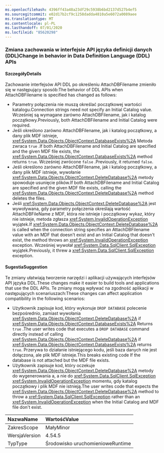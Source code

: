 ```yaml
---
ms.openlocfilehash: 4396ff43a48a23df29c5938b6bd2137d527b4ef5
ms.sourcegitcommit: e02d17b2cf9c1258dadda4810a5e6072a0089aee
ms.translationtype: MT
ms.contentlocale: pl-PL
ms.lasthandoff: 07/01/2020
ms.locfileid: "85620298"
---
```

### <a name="change-in-behavior-in-data-definition-language-ddl-apis"></a><span data-ttu-id="bbec1-101">Zmiana zachowania w interfejsie API języka definicji danych (DDL)</span><span class="sxs-lookup"><span data-stu-id="bbec1-101">Change in behavior in Data Definition Language (DDL) APIs</span></span>

#### <a name="details"></a><span data-ttu-id="bbec1-102">Szczegóły</span><span class="sxs-lookup"><span data-stu-id="bbec1-102">Details</span></span>

<span data-ttu-id="bbec1-103">Zachowanie interfejsów API DDL po określeniu AttachDBFilename zmieniło się w następujący sposób:</span><span class="sxs-lookup"><span data-stu-id="bbec1-103">The behavior of DDL APIs when AttachDBFilename is specified has changed as follows:</span></span><ul><li><span data-ttu-id="bbec1-104">Parametry połączenia nie muszą określać początkowej wartości katalogu.</span><span class="sxs-lookup"><span data-stu-id="bbec1-104">Connection strings need not specify an Initial Catalog value.</span></span> <span data-ttu-id="bbec1-105">Wcześniej są wymagane zarówno AttachDBFilename, jak i katalog początkowy.</span><span class="sxs-lookup"><span data-stu-id="bbec1-105">Previously, both AttachDBFilename and Initial Catalog were required.</span></span></li><li><span data-ttu-id="bbec1-106">Jeśli określono zarówno AttachDBFilename, jak i katalog początkowy, a dany plik MDF istnieje, <xref:System.Data.Objects.ObjectContext.DatabaseExists%2A> Metoda zwraca <code>true</code> .</span><span class="sxs-lookup"><span data-stu-id="bbec1-106">If both AttachDBFilename and Initial Catalog are specified and the given MDF file exists, the <xref:System.Data.Objects.ObjectContext.DatabaseExists%2A> method returns <code>true</code>.</span></span> <span data-ttu-id="bbec1-107">Wcześniej zwrócone <code>false</code> .</span><span class="sxs-lookup"><span data-stu-id="bbec1-107">Previously, it returned <code>false</code>.</span></span></li><li><span data-ttu-id="bbec1-108">Jeśli określono zarówno AttachDBFilename, jak i katalog początkowy, a dany plik MDF istnieje, wywołanie <xref:System.Data.Objects.ObjectContext.DeleteDatabase%2A> metody spowoduje usunięcie plików.</span><span class="sxs-lookup"><span data-stu-id="bbec1-108">If both AttachDBFilename and Initial Catalog are specified and the given MDF file exists, calling the <xref:System.Data.Objects.ObjectContext.DeleteDatabase%2A> method deletes the files.</span></span></li><li><span data-ttu-id="bbec1-109">Jeśli <xref:System.Data.Objects.ObjectContext.DeleteDatabase%2A> jest wywoływana, gdy parametry połączenia określają wartość AttachDBFileName z MDF, która nie istnieje i początkowy wykaz, który nie istnieje, metoda zgłasza <xref:System.InvalidOperationException> wyjątek.</span><span class="sxs-lookup"><span data-stu-id="bbec1-109">If <xref:System.Data.Objects.ObjectContext.DeleteDatabase%2A> is called when the connection string specifies an AttachDBFilename value with an MDF that doesn't exist and an Initial Catalog that doesn't exist, the method throws an <xref:System.InvalidOperationException> exception.</span></span> <span data-ttu-id="bbec1-110">Wcześniej wywołał <xref:System.Data.SqlClient.SqlException> wyjątek.</span><span class="sxs-lookup"><span data-stu-id="bbec1-110">Previously, it threw a <xref:System.Data.SqlClient.SqlException> exception.</span></span></li></ul>

#### <a name="suggestion"></a><span data-ttu-id="bbec1-111">Sugestia</span><span class="sxs-lookup"><span data-stu-id="bbec1-111">Suggestion</span></span>

<span data-ttu-id="bbec1-112">Te zmiany ułatwiają tworzenie narzędzi i aplikacji używających interfejsów API języka DDL.</span><span class="sxs-lookup"><span data-stu-id="bbec1-112">These changes make it easier to build tools and applications that use the DDL APIs.</span></span> <span data-ttu-id="bbec1-113">Te zmiany mogą wpływać na zgodność aplikacji w następujących scenariuszach:</span><span class="sxs-lookup"><span data-stu-id="bbec1-113">These changes can affect application compatibility in the following scenarios:</span></span><ul><li><span data-ttu-id="bbec1-114">Użytkownik zapisuje kod, który wykonuje <code>DROP DATABASE</code> polecenie bezpośrednio, zamiast wywołania <xref:System.Data.Objects.ObjectContext.DeleteDatabase%2A> if <xref:System.Data.Objects.ObjectContext.DatabaseExists%2A> Returns <code>true</code> .</span><span class="sxs-lookup"><span data-stu-id="bbec1-114">The user writes code that executes a <code>DROP DATABASE</code> command directly instead of calling <xref:System.Data.Objects.ObjectContext.DeleteDatabase%2A> if <xref:System.Data.Objects.ObjectContext.DatabaseExists%2A> returns <code>true</code>.</span></span> <span data-ttu-id="bbec1-115">Przerywa to działanie istniejącego kodu, jeśli baza danych nie jest dołączona, ale plik MDF istnieje.</span><span class="sxs-lookup"><span data-stu-id="bbec1-115">This breaks existing code If the database is not attached but the MDF file exists.</span></span></li><li><span data-ttu-id="bbec1-116">Użytkownik zapisuje kod, który oczekuje <xref:System.Data.Objects.ObjectContext.DeleteDatabase%2A> metody do wygenerowania a, a nie do <xref:System.Data.SqlClient.SqlException> <xref:System.InvalidOperationException> momentu, gdy katalog początkowy i plik MDF nie istnieją.</span><span class="sxs-lookup"><span data-stu-id="bbec1-116">The user writes code that expects the <xref:System.Data.Objects.ObjectContext.DeleteDatabase%2A> method to throw a <xref:System.Data.SqlClient.SqlException> rather than an <xref:System.InvalidOperationException> when the Initial Catalog and MDF file don't exist.</span></span></li></ul>

| <span data-ttu-id="bbec1-117">Nazwa</span><span class="sxs-lookup"><span data-stu-id="bbec1-117">Name</span></span>    | <span data-ttu-id="bbec1-118">Wartość</span><span class="sxs-lookup"><span data-stu-id="bbec1-118">Value</span></span>       |
|:--------|:------------|
| <span data-ttu-id="bbec1-119">Zakres</span><span class="sxs-lookup"><span data-stu-id="bbec1-119">Scope</span></span>   |<span data-ttu-id="bbec1-120">Mały</span><span class="sxs-lookup"><span data-stu-id="bbec1-120">Minor</span></span>|
|<span data-ttu-id="bbec1-121">Wersja</span><span class="sxs-lookup"><span data-stu-id="bbec1-121">Version</span></span>|<span data-ttu-id="bbec1-122">4.5</span><span class="sxs-lookup"><span data-stu-id="bbec1-122">4.5</span></span>|
|<span data-ttu-id="bbec1-123">Typ</span><span class="sxs-lookup"><span data-stu-id="bbec1-123">Type</span></span>|<span data-ttu-id="bbec1-124">Środowisko uruchomieniowe</span><span class="sxs-lookup"><span data-stu-id="bbec1-124">Runtime</span></span>|
